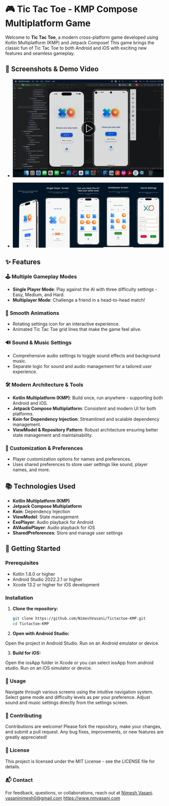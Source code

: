   # 🎮 Tic Tac Toe - KMP Compose Multiplatform Game

Welcome to **Tic Tac Toe**, a modern cross-platform game developed using Kotlin Multiplatform (KMP) and Jetpack Compose! This game brings the classic fun of Tic Tac Toe to both Android and iOS with exciting new features and seamless gameplay. 

## 📸 Screenshots & Demo Video
- [![Gameplay Screenshot](https://github.com/NimeshVasani/Tictactoe-KMP/blob/efa2b4afeb6b219473d4af38071b418d7e3ff435/samples/thumbnail.png)](https://video.wixstatic.com/video/9f921c_196fda933c3849ebb3e427db442c91cc/1080p/mp4/file.mp4)


- ![Gameplay Screenshot](https://github.com/NimeshVasani/Tictactoe-KMP/blob/efa2b4afeb6b219473d4af38071b418d7e3ff435/samples/tic_tac_toe_final.jpg)

  
## ✨ Features

### 🕹️ Multiple Gameplay Modes
- **Single Player Mode**: Play against the AI with three difficulty settings - Easy, Medium, and Hard.
- **Multiplayer Mode**: Challenge a friend in a head-to-head match!

### 🎨 Smooth Animations
- Rotating settings icon for an interactive experience.
- Animated Tic Tac Toe grid lines that make the game feel alive.

### 🔊 Sound & Music Settings
- Comprehensive audio settings to toggle sound effects and background music.
- Separate logic for sound and audio management for a tailored user experience.

### 🛠️ Modern Architecture & Tools
- **Kotlin Multiplatform (KMP)**: Build once, run anywhere - supporting both Android and iOS.
- **Jetpack Compose Multiplatform**: Consistent and modern UI for both platforms.
- **Koin for Dependency Injection**: Streamlined and scalable dependency management.
- **ViewModel & Repository Pattern**: Robust architecture ensuring better state management and maintainability.

### 🔧 Customization & Preferences
- Player customization options for names and preferences.
- Uses shared preferences to store user settings like sound, player names, and more.

## 📚 Technologies Used

- **Kotlin Multiplatform (KMP)**
- **Jetpack Compose Multiplatform**
- **Koin**: Dependency Injection
- **ViewModel**: State management
- **ExoPlayer**: Audio playback for Android
- **AVAudioPlayer**: Audio playback for iOS
- **SharedPreferences**: Store and manage user settings

## 🚀 Getting Started

### Prerequisites

- Kotlin 1.8.0 or higher
- Android Studio 2022.2.1 or higher
- Xcode 13.2 or higher for iOS development

### Installation

1. **Clone the repository:**
   ```bash
   git clone https://github.com/NimeshVasani/Tictactoe-KMP.git
   cd Tictactoe-KMP
2. **Open with Android Studio:**

Open the project in Android Studio.
Run on an Android emulator or device.

3. **Build for iOS:**

Open the iosApp folder in Xcode or you can select iosApp from android studio.
Run on an iOS simulator or device.

### 📖 Usage

Navigate through various screens using the intuitive navigation system.
Select game mode and difficulty levels as per your preference.
Adjust sound and music settings directly from the settings screen.

### 🤝 Contributing

Contributions are welcome! Please fork the repository, make your changes, and submit a pull request. Any bug fixes, improvements, or new features are greatly appreciated!

### 📄 License

This project is licensed under the MIT License - see the LICENSE file for details.

### 📬 Contact

For feedback, questions, or collaborations, reach out at [Nimesh Vasani](https://www.nmvasani.com).
vasaninimesh0@gmail.com
https://www.nmvasani.com

